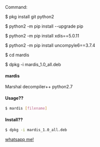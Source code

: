 Command:

$ pkg install git python2

$ python2 -m pip install --upgrade pip

$ python2 -m pip install xdis==5.0.11

$ python2 -m pip install uncompyle6==3.7.4

$ cd mardis

$ dpkg -i mardis_1.0_all.deb




#### mardis
Marshal decompiler++ python2.7
#### Usage??
````bash
$ mardis [filename]
````
#### Install??
````bash
$ dpkg -i mardis_1.0_all.deb
````
[whatsapp me!](https://wa.me/+6281210160358)
